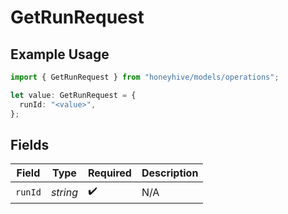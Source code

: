 # GetRunRequest

## Example Usage

```typescript
import { GetRunRequest } from "honeyhive/models/operations";

let value: GetRunRequest = {
  runId: "<value>",
};
```

## Fields

| Field              | Type               | Required           | Description        |
| ------------------ | ------------------ | ------------------ | ------------------ |
| `runId`            | *string*           | :heavy_check_mark: | N/A                |